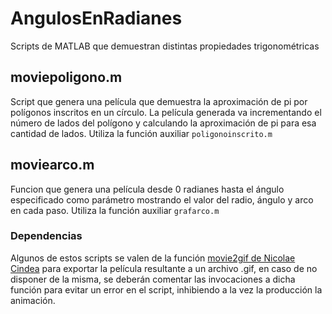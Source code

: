 # AngulosEnRadianes
Scripts de MATLAB que demuestran distintas propiedades trigonométricas

## moviepoligono.m
Script que genera una película que demuestra la aproximación de pi por polígonos inscritos en un círculo. La película generada va incrementando el número de lados del polígono y calculando la aproximación de pi para esa cantidad de lados. Utiliza la función auxiliar `poligonoinscrito.m`

## moviearco.m
Funcion que genera una película desde 0 radianes hasta el ángulo especificado como parámetro mostrando el valor del radio, ángulo y arco en cada paso. Utiliza la función auxiliar `grafarco.m`

### Dependencias
Algunos de estos scripts se valen de la función [movie2gif de Nicolae Cindea](https://www.mathworks.com/matlabcentral/fileexchange/17463-movie-to-gif-converter) para exportar la película resultante a un archivo .gif, en caso de no disponer de la misma, se deberán comentar las invocaciones a dicha función para evitar un error en el script, inhibiendo a la vez la producción la animación.
